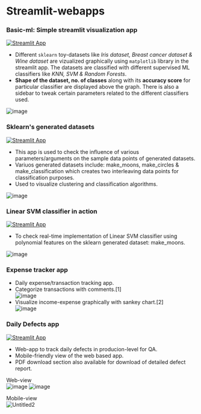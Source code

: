 # Streamlit-webapps  
### Basic-ml: Simple streamlit visualization app   
[![Streamlit App](https://static.streamlit.io/badges/streamlit_badge_black_white.svg)](https://sinchan-s-streamlit-webapps-basic-ml-47xk3r.streamlitapp.com/)   
* Different `sklearn` toy-datasets like *Iris dataset, Breast cancer dataset & Wine dataset* are vizualized graphically using `matplotlib` library in the streamlit app. The datasets are classified with different supervised ML classifiers like *KNN, SVM & Random Forests*.  
* **Shape of the dataset, no. of classes** along with its **accuracy score** for particular classifier are displayed above the graph. There is also a sidebar to tweak certain parameters related to the different classifiers used.
   
![image](https://user-images.githubusercontent.com/63915540/178118086-944c030d-3793-450f-90e5-7520a8684ef2.png)   

### Sklearn's generated datasets   
[![Streamlit App](https://static.streamlit.io/badges/streamlit_badge_black_white.svg)](https://sinchan-s-streamlit-webapps-sklearn-make-datasets-viz-b19zxw.streamlitapp.com/)   
* This app is used to check the influence of various parameters/arguments on the sample data points of generated datasets.
* Variuos generated datasets include: make_moons, make_circles & make_classification which creates two interleaving data points for classification purposes.
* Used to visualize clustering and classification algorithms.
   
![image](https://user-images.githubusercontent.com/63915540/178118201-c1c6ce7b-0f2f-4b4f-9ffa-8d5b40871adb.png)   

### Linear SVM classifier in action   
[![Streamlit App](https://static.streamlit.io/badges/streamlit_badge_black_white.svg)](https://sinchan-s-streamlit-webapps-svm-classifier-vnockp.streamlitapp.com/)   
* To check real-time implementation of Linear SVM classifier using polynomial features on the sklearn generated dataset: make_moons.
   
![image](https://user-images.githubusercontent.com/63915540/178118264-b78539c0-b02e-4f8d-84a3-aae3893d30f2.png)
   
### Expense tracker app   
* Daily expense/transaction tracking app.
* Categorize transactions with comments.[1]   
![image](https://github.com/sinchan-s/streamlit-webapps/assets/63915540/da6995d9-7b39-42df-ac95-cb953ff324ca)
* Visualize income-expense graphically with sankey chart.[2]   
![image](https://github.com/sinchan-s/streamlit-webapps/assets/63915540/fad192a1-7fc7-47b1-b3bb-11d93067b2ed)
   
### Daily Defects app
[![Streamlit App](https://static.streamlit.io/badges/streamlit_badge_black_white.svg)](https://daily-defects.streamlit.app/)   
* Web-app to track daily defects in producion-level for QA.
* Mobile-friendly view of the web based app.
* PDF download section also available for download of detailed defect report.
  
Web-view        
![image](https://github.com/sinchan-s/streamlit-webapps/assets/63915540/9bac7fea-4d39-4d3b-9a20-829a130df6a1)
![image](https://github.com/sinchan-s/streamlit-webapps/assets/63915540/d61d14a8-6440-4256-83f6-708f8438bd69)
   
Mobile-view   
![Untitled2](https://github.com/sinchan-s/streamlit-webapps/assets/63915540/7cd38509-9782-4e7a-8b78-21e57c61725b)
